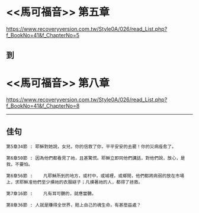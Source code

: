 # <<馬可福音>> 第五章
<https://www.recoveryversion.com.tw/Style0A/026/read_List.php?f_BookNo=41&f_ChapterNo=5>

## 到
          
# <<馬可福音>> 第八章
<https://www.recoveryversion.com.tw/Style0A/026/read_List.php?f_BookNo=41&f_ChapterNo=8>

***
## 佳句
```
第5章34節 : 耶穌對她說，女兒，你的信救了你，平平安安的去罷！你的災病痊愈了。
```

```
第6章50節 : 因為他們都看見了祂，且甚驚慌。耶穌立即同他們講話，對他們說，放心，是我，不要怕。
```

```
第6章56節 :	凡耶穌所到的地方，或村中，或城裡，或鄉間，他們都將病弱的放在市場上，求耶穌准他們至少摸祂的衣服繸子；凡摸著祂的人，都得了拯救。
```

```
第7章16節 :	凡有耳可聽的，就應當聽。
```

```
第8章36節 : 人就是賺得全世界，賠上自己的魂生命，有甚麼益處？
```
